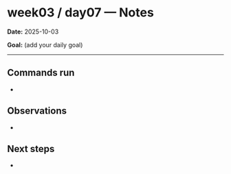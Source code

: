 ﻿# week03 / day07 — Notes

**Date:** 2025-10-03

**Goal:** (add your daily goal)

---
## Commands run
- 

## Observations
- 

## Next steps
- 
